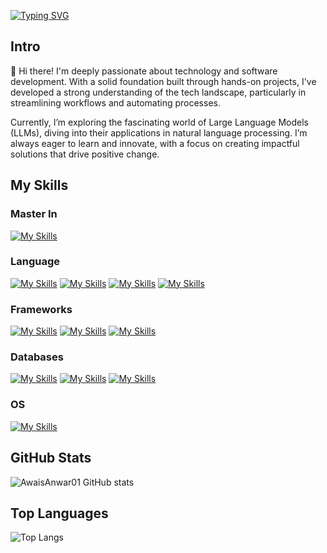 <a href="https://git.io/typing-svg"><img src="https://readme-typing-svg.demolab.com?font=Fira+Code&size=40&pause=1000&color=06C996&background=FF331B00&center=true&vCenter=true&multiline=true&random=true&width=1500&height=100&lines=AI+%7C+LLM+%7C+Python" alt="Typing SVG" /></a>

## Intro

👋 Hi there! I'm deeply passionate about technology and software development. With a solid foundation built through hands-on projects, I've developed a strong understanding of the tech landscape, particularly in streamlining workflows and automating processes.

Currently, I’m exploring the fascinating world of Large Language Models (LLMs), diving into their applications in natural language processing. I’m always eager to learn and innovate, with a focus on creating impactful solutions that drive positive change.



## My Skills

### Master In

[![My Skills](https://skillicons.dev/icons?i=ai)](Artificial-Intelligence)

### Language

[![My Skills](https://skillicons.dev/icons?i=python)](python)
[![My Skills](https://skillicons.dev/icons?i=bash)](bash)
[![My Skills](https://skillicons.dev/icons?i=javascript)](javascript)
[![My Skills](https://skillicons.dev/icons?i=react)](react)


### Frameworks

[![My Skills](https://skillicons.dev/icons?i=django)](Django)
[![My Skills](https://skillicons.dev/icons?i=flask)](flask)
[![My Skills](https://skillicons.dev/icons?i=fastapi)](FastApi)

### Databases

[![My Skills](https://skillicons.dev/icons?i=mysql)](MySql)
[![My Skills](https://skillicons.dev/icons?i=postgresql)](Postgres)
[![My Skills](https://skillicons.dev/icons?i=redis)](Redis)


### OS

[![My Skills](https://skillicons.dev/icons?i=linux,osx)](https://skillicons.dev)

## GitHub Stats

![AwaisAnwar01 GitHub stats](https://github-readme-stats.vercel.app/api?username=AwaisAnwar01&show_icons=true&theme=transparent)

## Top Languages


![Top Langs](https://github-readme-stats.vercel.app/api/top-langs/?username=AwaisAnwar01&hide_progress=true)
